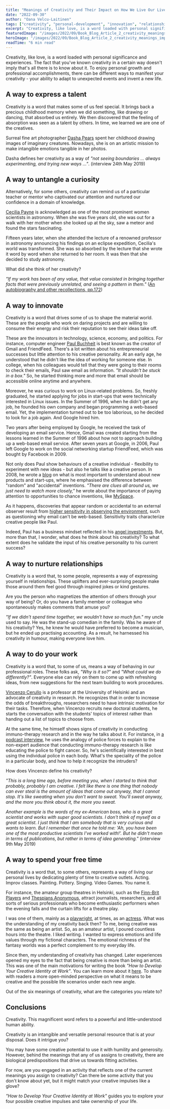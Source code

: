 ```yaml
---
title: "Meanings of Creativity and Their Impact on How We Live Our Lives"
date: "2022-09-30"
author: "Oana Velcu-Laitinen"
tags: ["creativity", "personal-development", "innovation", "relationships"]
excerpt: "Creativity, like love, is a word loaded with personal significance. Discover six different ways to manifest your creativity and how they impact how we live our lives."
featuredImage: "/images/2022/09/Book_Blog_Article_2_creativity_meanings_impact_live_life_30Sept2022.png"
heroImage: "/images/2022/09/Book_Blog_Article_2_creativity_meanings_impact_live_life_30Sept2022.png"
readTime: "6 min read"
---
```


Creativity, like love, is a word loaded with personal significance and experiences. The fact that you've known creativity in a certain way doesn't imply that's all there is to know about it. To enjoy personal growth and professional accomplishments, there can be different ways to manifest your creativity - your ability to adapt to unexpected events and invent a new life.

## A way to express a talent

Creativity is a word that makes some of us feel special. It brings back a precious childhood memory when we did something, like drawing or dancing, that absorbed us entirely. We then discovered that the feeling of absorption was seen as a talent by others. In time, we learned we are one of the creatives.

Surreal fine art photographer [Dasha Pears](https://dashapears-art.com/) spent her childhood drawing images of imaginary creatures. Nowadays, she is on an artistic mission to make intangible emotions tangible in her photos.

Dasha defines her creativity as a way of *"not seeing boundaries … always experimenting, and trying new ways ..."*. (interview 24th May 2019)

## A way to untangle a curiosity

Alternatively, for some others, creativity can remind us of a particular teacher or mentor who captivated our attention and nurtured our confidence in a domain of knowledge.

[Cecilia Payne](https://www.amazon.com/Cecilia-Payne-Gaposchkin-Autobiography-Recollections-Second/dp/0521483905) is acknowledged as one of the most prominent women scientists in astronomy. When she was five years old, she was out for a walk with her mother when she looked up at the sky, saw a meteor and found the stars fascinating.

Fifteen years later, when she attended the lecture of a renowned professor in astronomy announcing his findings on an eclipse expedition, Cecilia's world was transformed. She was so absorbed by the lecture that she wrote it word by word when she returned to her room. It was then that she decided to study astronomy.

What did she think of her creativity?

*"If my work has been of any value, that value consisted in bringing together facts that were previously unrelated, and seeing a pattern in them."* ([An autobiography and other recollections, pp.172](https://www.amazon.com/Cecilia-Payne-Gaposchkin-Autobiography-Recollections-Second/dp/0521483905))

## A way to innovate

Creativity is a word that drives some of us to shape the material world. These are the people who work on daring projects and are willing to consume their energy and risk their reputation to see their ideas take off.

These are the innovators in technology, science, economy, and politics. For instance, computer engineer [Paul Buchheit](https://www.youtube.com/watch?v=Ir3hGtg0Wog) is best known as the creator of Gmail and FriendFeed. There's a lot written about his entrepreneurial successes but little attention to his creative personality. At an early age, he understood that he didn't like the idea of working for someone else. In college, when his colleagues would tell that they were going to their rooms to check their emails, Paul saw email as information. *"It shouldn't be stuck in a box."* So, he started thinking more and more that email should be accessible online anytime and anywhere.

Moreover, he was curious to work on Linux-related problems. So, freshly graduated, he started applying for jobs in start-ups that were technically interested in Linux issues. In the Summer of 1996, when he didn't get any job, he founded his own company and began programming a web-based email. Yet, the implementation turned out to be too laborious, so he decided to look for a job again. And Google hired him.

Two years after being employed by Google, he received the task of developing an email service. Hence, Gmail was created starting from the lessons learned in the Summer of 1996 about how not to approach building up a web-based email service. After seven years at Google, in 2006, Paul left Google to work on the social networking startup FriendFeed, which was bought by Facebook in 2009.

Not only does Paul show behaviours of a creative individual - flexibility to experiment with new ideas - but also he talks like a creative person. In 2008, he wrote a [blog](http://paulbuchheit.blogspot.com/2008/02/most-import-thing-to-understand-about.html) on what is most important to understand about new products and start-ups, where he emphasised the difference between "random" and "accidental" inventions. *"There are clues all around us, we just need to watch more closely,"* he wrote about the importance of paying attention to opportunities to chance inventions, like [MySpace](https://myspace.com/discover/featured).

As it happens, discoveries that appear random or accidental to an external observer result from [higher sensitivity in observing the environment](https://www.sciencedirect.com/science/article/abs/pii/S0191886918304914), such as questioning why email can't be web-based. Sensitivity traits characterize creative people like Paul.

Indeed, Paul has a business mindset reflected in his [angel investments](https://www.investorsglobe.com/investors/americas/paul-buchheit/). But, more than that, I wonder, what does he think about his creativity? To what extent does he validate the input of his creative personality to his current success?

## A way to nurture relationships

Creativity is a word that, to some people, represents a way of expressing yourself in relationships. These uplifters and ever-surprising people make those around them feel good through inspired jokes or kind gestures.

Are you the person who magnetizes the attention of others through your way of being? Or, do you have a family member or colleague who spontaneously makes comments that amuse you?

*"If we didn't spend time together, we wouldn't have so much fun."* my uncle used to say. He was the stand-up comedian in the family. Was he aware of his creativity? Yes, he knew he would have preferred to become a musician, but he ended up practising accounting. As a result, he harnessed his creativity in humour, making everyone love him.

## A way to do your work

Creativity is a word that, to some of us, means a way of behaving in our professional roles. These folks ask, *"Why is it so?"* and *"What could we do differently?"*. Everyone else can rely on them to come up with refreshing ideas, from new suggestions for the next team building to work procedures.

[Vincenzo Cerullo](https://www.linkedin.com/in/vincenzo-cerullo-12827a44/) is a professor at the University of Helsinki and an advocate of creativity in research. He recognizes that in order to increase the odds of breakthroughs, researchers need to have intrinsic motivation for their tasks. Therefore, when Vincenzo recruits new doctoral students, he starts the conversation with the students' topics of interest rather than handing out a list of topics to choose from.

At the same time, he himself shows signs of creativity in conducting immuno-therapy research and in the way he talks about it. For instance, in [a podcast interview](https://www.thesciencebasement.org/tsb-podcast/tsb-ican-ep5-the-creative-future-of-cancer-research-w-giuliano-katja-prof-vincenzo-cerullo/), he uses the analogy of police forces to explain to the non-expert audience that conducting immuno-therapy research is like educating the police to fight cancer. So, he's scientifically interested in best using the individual police in each body. What's the speciality of the police in a particular body, and how to help it recognize the intruders?

How does Vincenzo define his creativity?

*"This is a long time ago, before meeting you, when I started to think that probably, probably I am creative. I felt like there is one thing that nobody can ever steal is the amount of ideas that come out anyway, that I cannot stop. It's like sweating when you don't want to sweat. You'll sweat anyway, and the more you think about it, the more you sweat.*

*Another example is the words of my ex-American boss, who is a great scientist and works with super good scientists. I don't think of myself as a great scientist. I just think that I am somebody that is very curious and wants to learn. But I remember that once he told me: 'Ah, you have been one of the most productive scientists I've worked with!'. But he didn't mean in terms of publications, but rather in terms of idea generating."* (interview 9th May 2019)

## A way to spend your free time

Creativity is a word that, to some others, represents a way of living our personal lives by dedicating plenty of time to creative outlets. Acting. Improv classes. Painting. Pottery. Singing. Video Games. You name it.

For instance, the amateur group theatres in Helsinki, such as the [Finn-Brit Players](https://www.finnbritplayers.com/) and [Thespians Anonymous](https://blog.thespiansanonymous.org/index.php/winter-production-find-me/), attract journalists, researchers, and all sorts of serious professionals who become enthusiastic performers when the evening falls and the curtain lifts for a theatre play.

I was one of them, mainly as a [playwright](http://www.finnbritplayers.com/11-felt-if/40-finders-keepers), at times, as an [actress](https://www.finnbritplayers.com/24-past-productions/201-the-mourning-primrose). What was the understanding of my creativity back then? To me, being creative was the same as being an artist. So, as an amateur artist, I poured countless hours into the theatre. I liked writing. I wanted to express emotions and life values through my fictional characters. The emotional richness of the fantasy worlds was a perfect complement to my everyday life.

Since then, my understanding of creativity has changed. Later experiences opened my eyes to the fact that being creative is more than being an artist. This was one of the main motivations for writing the book *"How to Develop Your Creative Identity at Work"*. You can learn more about it [here](/book-the-creative-identity). To share with readers a more open-minded perspective on what it means to be creative and the possible life scenarios under each new angle.

Out of the six meanings of creativity, what are the categories you relate to?

## Conclusions

Creativity. This magnificent word refers to a powerful and little-understood human ability.

Creativity is an intangible and versatile personal resource that is at your disposal. Does it intrigue you?

You may have some creative potential to use it with humility and generosity. However, behind the meanings that any of us assigns to creativity, there are biological predispositions that drive us towards fitting activities.

For now, are you engaged in an activity that reflects one of the current meanings you assign to creativity? Can there be some activity that you don't know about yet, but it might match your creative impulses like a glove?

*"How to Develop Your Creative Identity at Work"* guides you to explore your four possible creative impulses and take ownership of your life.